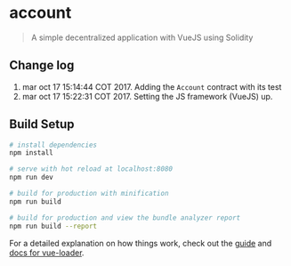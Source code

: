 # account

> A simple decentralized application with VueJS using Solidity

## Change log

1. mar oct 17 15:14:44 COT 2017. Adding the `Account` contract with its test
2. mar oct 17 15:22:31 COT 2017. Setting the JS framework (VueJS) up.

## Build Setup

``` bash
# install dependencies
npm install

# serve with hot reload at localhost:8080
npm run dev

# build for production with minification
npm run build

# build for production and view the bundle analyzer report
npm run build --report
```

For a detailed explanation on how things work, check out the [guide](http://vuejs-templates.github.io/webpack/) and [docs for vue-loader](http://vuejs.github.io/vue-loader).
